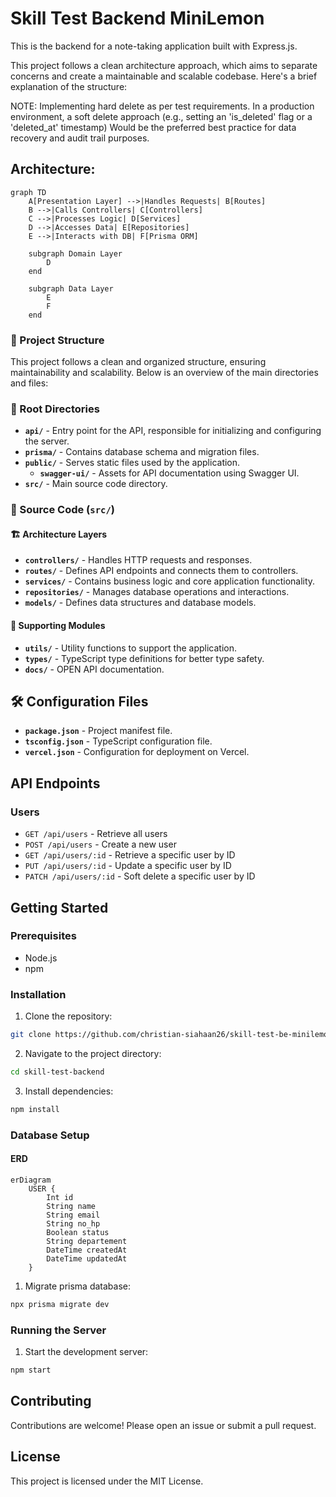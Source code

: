 # Skill Test Backend MiniLemon

This is the backend for a note-taking application built with Express.js.

This project follows a clean architecture approach, which aims to separate concerns and create a maintainable and scalable codebase. Here's a brief explanation of the structure:

NOTE: Implementing hard delete as per test requirements.
In a production environment, a soft delete approach (e.g., setting an 'is_deleted' flag or a 'deleted_at' timestamp)
Would be the preferred best practice for data recovery and audit trail purposes.

## Architecture:
```mermaid
graph TD
    A[Presentation Layer] -->|Handles Requests| B[Routes]
    B -->|Calls Controllers| C[Controllers]
    C -->|Processes Logic| D[Services]
    D -->|Accesses Data| E[Repositories]
    E -->|Interacts with DB| F[Prisma ORM]

    subgraph Domain Layer
        D
    end

    subgraph Data Layer
        E
        F
    end
```

### 📁 Project Structure  

This project follows a clean and organized structure, ensuring maintainability and scalability. Below is an overview of the main directories and files:  

### 📂 Root Directories  
- **`api/`** - Entry point for the API, responsible for initializing and configuring the server.  
- **`prisma/`** - Contains database schema and migration files.  
- **`public/`** - Serves static files used by the application.  
  - **`swagger-ui/`** - Assets for API documentation using Swagger UI.  
- **`src/`** - Main source code directory.  

### 📂 Source Code (`src/`)  
#### 🏗️ Architecture Layers  
- **`controllers/`** - Handles HTTP requests and responses.  
- **`routes/`** - Defines API endpoints and connects them to controllers.  
- **`services/`** - Contains business logic and core application functionality.  
- **`repositories/`** - Manages database operations and interactions.  
- **`models/`** - Defines data structures and database models.  

#### 🔧 Supporting Modules   
- **`utils/`** - Utility functions to support the application.  
- **`types/`** - TypeScript type definitions for better type safety.  
- **`docs/`** - OPEN API documentation.

## 🛠️ Configuration Files  
- **`package.json`** - Project manifest file.
- **`tsconfig.json`** - TypeScript configuration file.  
- **`vercel.json`** - Configuration for deployment on Vercel.  

## API Endpoints

### Users

- `GET /api/users` - Retrieve all users
- `POST /api/users` - Create a new user
- `GET /api/users/:id` - Retrieve a specific user by ID
- `PUT /api/users/:id` - Update a specific user by ID
- `PATCH /api/users/:id` - Soft delete a specific user by ID

## Getting Started

### Prerequisites

- Node.js
- npm

### Installation

1. Clone the repository:

```sh
git clone https://github.com/christian-siahaan26/skill-test-be-minilemon
```

2. Navigate to the project directory:

```sh
cd skill-test-backend
```

3. Install dependencies:

```sh
npm install
```

### Database Setup

#### ERD

```mermaid
erDiagram
    USER {
        Int id
        String name
        String email
        String no_hp
        Boolean status
        String departement
        DateTime createdAt
        DateTime updatedAt
    }
```

1. Migrate prisma database:

```sh
npx prisma migrate dev
```

### Running the Server

1. Start the development server:

```sh
npm start
```

## Contributing

Contributions are welcome! Please open an issue or submit a pull request.

## License

This project is licensed under the MIT License.
